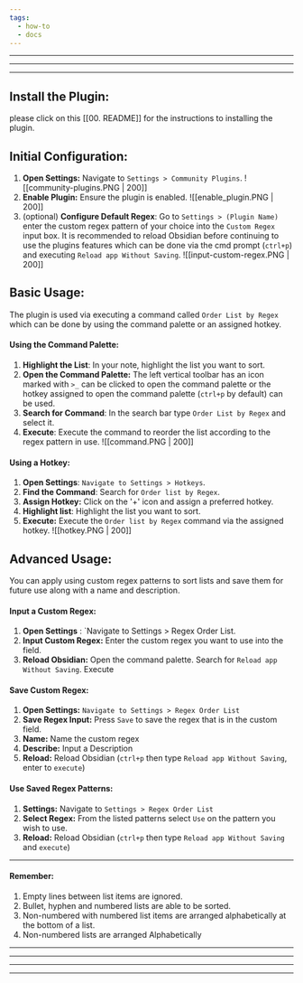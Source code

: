 ```yaml
---
tags:
  - how-to
  - docs
---
```

___
___
___
## Install the Plugin:
please click on this [[00. README]] for the instructions to installing the plugin.

## Initial Configuration:
1. **Open Settings:** Navigate to `Settings > Community Plugins`.
   ![[community-plugins.PNG | 200]]
2. **Enable Plugin:** Ensure the plugin is enabled.
   ![[enable_plugin.PNG | 200]]
3. (optional) **Configure Default Regex**: Go to `Settings > (Plugin Name)` enter the custom regex pattern of your choice into the `Custom Regex` input box. It is recommended to reload Obsidian before continuing to use the plugins features which can be done via the cmd prompt (`ctrl+p`) and executing `Reload app Without Saving`.
   ![[input-custom-regex.PNG | 200]]
## Basic Usage:
The plugin is used via executing a command called `Order List by Regex` which can be done by using the command palette or an assigned hotkey.

#### Using the Command Palette:  
1. **Highlight the List**: In your note, highlight the list you want to sort.
2. **Open the Command Palette:** The left vertical toolbar has an icon marked with `>_` can be clicked to open the command palette or the hotkey assigned to open the command palette (`ctrl+p` by default) can be used.
3. **Search for Command**: In the search bar type `Order List by Regex` and select it.
4. **Execute**: Execute the command to reorder the list according to the regex pattern in use.
![[command.PNG | 200]]
#### Using a Hotkey:
1. **Open Settings**: `Navigate to Settings > Hotkeys`.
2. **Find the Command**: Search for `Order list by Regex`.
3. **Assign Hotkey:**  Click on the '+' icon and assign a preferred hotkey.
4. **Highlight list**: Highlight the list you want to sort.
5. **Execute:** Execute the `Order list by Regex` command via the assigned hotkey. 
![[hotkey.PNG | 200]]
## Advanced Usage:
You can apply using custom regex patterns to sort lists and save them for future use along with a name and description.  
#### Input a Custom Regex:  
1. **Open Settings** : `Navigate to Settings > Regex Order List. 
2. **Input Custom Regex:** Enter the custom regex you want to use into the field.
3. **Reload Obsidian:** Open the command palette. Search for `Reload app Without Saving`. Execute    
#### Save Custom Regex:
1. **Open Settings:** `Navigate to Settings > Regex Order List`
2. **Save Regex Input:** Press `Save` to save the regex that is in the custom field.
3. **Name:** Name the custom regex
4. **Describe:** Input a Description
5. **Reload:** Reload Obsidian (`ctrl+p` then type `Reload app Without Saving`, enter to `execute`) 

#### Use Saved Regex Patterns:
1. **Settings:** Navigate to `Settings > Regex Order List`
2. **Select Regex:** From the listed patterns select `Use` on the pattern you wish to use.
3. **Reload:** Reload Obsidian  (`ctrl+p` then type `Reload app Without Saving` and `execute`) 


____
#### Remember:
1. Empty lines between list items are ignored.
2. Bullet, hyphen and numbered lists are able to be sorted.
3. Non-numbered with numbered list items are arranged alphabetically at the bottom of a list.
4. Non-numbered lists are arranged Alphabetically 

___

____
_____
___
